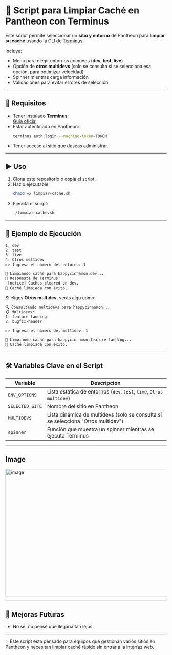 # 🧹 Script para Limpiar Caché en Pantheon con Terminus

Este script permite seleccionar un **sitio y entorno** de Pantheon para **limpiar su caché** usando la CLI de [Terminus](https://pantheon.io/docs/terminus).

Incluye:
- Menú para elegir entornos comunes (**dev, test, live**)  
- Opción de **otros multidevs** (solo se consulta si se selecciona esa opción, para optimizar velocidad)
- Spinner mientras carga información
- Validaciones para evitar errores de selección

---

## 🔧 Requisitos

- Tener instalado **Terminus**:  
  [Guía oficial](https://pantheon.io/docs/terminus/install)
- Estar autenticado en Pantheon:
  ```bash
  terminus auth:login --machine-token=TOKEN
  ```
- Tener acceso al sitio que deseas administrar.

---

## ▶️ Uso

1. Clona este repositorio o copia el script.  
2. Hazlo ejecutable:
   ```bash
   chmod +x limpiar-cache.sh
   ```
3. Ejecuta el script:
   ```bash
   ./limpiar-cache.sh
   ```

---

## 📜 Ejemplo de Ejecución

```bash
1. dev
2. test
3. live
4. Otros multidev
👉 Ingresa el número del entorno: 1

🧹 Limpiando caché para happycinnamon.dev...
🔹 Respuesta de Terminus:
 [notice] Caches cleared on dev.
🎉 Caché limpiada con éxito.
```

Si eliges **Otros multidev**, verás algo como:

```bash
🔍 Consultando multidevs para happycinnamon...
📋 Multidevs:
1. feature-landing
2. bugfix-header

👉 Ingresa el número del multidev: 1

🧹 Limpiando caché para happycinnamon.feature-landing...
🎉 Caché limpiada con éxito.
```

---

## 🛠️ Variables Clave en el Script

| Variable           | Descripción |
|--------------------|-------------|
| `ENV_OPTIONS`      | Lista estática de entornos (`dev`, `test`, `live`, `Otros multidev`) |
| `SELECTED_SITE`    | Nombre del sitio en Pantheon |
| `MULTIDEVS`        | Lista dinámica de multidevs (solo se consulta si se selecciona "Otros multidev") |
| `spinner`          | Función que muestra un spinner mientras se ejecuta Terminus |

---


## Image
<img width="557" height="398" alt="image" src="https://github.com/user-attachments/assets/de5b1997-fed2-477e-b034-f15052c138cc" />

---
## 🚀 Mejoras Futuras
- No sé, no pensé que llegaría tan lejos  

---


💡 Este script está pensado para equipos que gestionan varios sitios en Pantheon y necesitan limpiar caché rápido sin entrar a la interfaz web.
